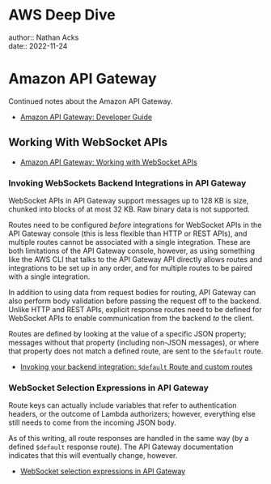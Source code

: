 # AWS Deep Dive

author:: Nathan Acks  
date:: 2022-11-24

# Amazon API Gateway

Continued notes about the Amazon API Gateway.

* [Amazon API Gateway: Developer Guide](https://docs.aws.amazon.com/apigateway/latest/developerguide/welcome.html)

## Working With WebSocket APIs

* [Amazon API Gateway: Working with WebSocket APIs](https://docs.aws.amazon.com/apigateway/latest/developerguide/apigateway-websocket-api.html)

### Invoking WebSockets Backend Integrations in API Gateway

WebSocket APIs in API Gateway support messages up to 128 KB is size, chunked into blocks of at most 32 KB. Raw binary data is not supported.

Routes need to be configured *before* integrations for WebSocket APIs in the API Gateway console (this is less flexible than HTTP or REST APIs), and multiple routes cannot be associated with a single integration. These are both limitations of the API Gateway console, however, as using something like the AWS CLI that talks to the API Gateway API directly allows routes and integrations to be set up in any order, and for multiple routes to be paired with a single integration.

In addition to using data from request bodies for routing, API Gateway can also perform body validation before passing the request off to the backend. Unlike HTTP and REST APIs, explicit response routes need to be defined for WebSocket APIs to enable communication from the backend *to* the client.

Routes are defined by looking at the value of a specific JSON property; messages without that property (including non-JSON messages), or where that property does not match a defined route, are sent to the `$default` route.

* [Invoking your backend integration: `$default` Route and custom routes](https://docs.aws.amazon.com/apigateway/latest/developerguide/apigateway-websocket-api-routes-integrations.html)

### WebSocket Selection Expressions in API Gateway

Route keys can actually include variables that refer to authentication headers, or the outcome of Lambda authorizers; however, everything else still needs to come from the incoming JSON body.

As of this writing, all route responses are handled in the same way (by a defined `$default` response route). The API Gateway documentation indicates that this will eventually change, however.

* [WebSocket selection expressions in API Gateway](https://docs.aws.amazon.com/apigateway/latest/developerguide/apigateway-websocket-api-selection-expressions.html)
